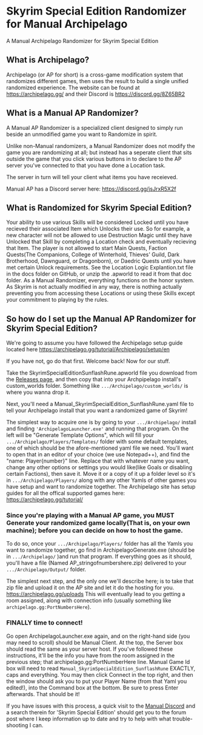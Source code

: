 # Skyrim Special Edition Randomizer for Manual Archipelago
 A Manual Archipelago Randomizer for Skyrim Special Edition

## What is Archipelago?

Archipelago (or AP for short) is a cross-game modification system that randomizes different games, then uses the result to build a single unified randomized experience.
The website can be found at https://archipelago.gg/ and their Discord is https://discord.gg/8Z65BR2

## What is a Manual AP Randomizer?

A Manual AP Randomizer is a specialized client designed to simply run beside an unmodified game you want to Randomize in spirit.

Unlike non-Manual randomizers, a Manual Randomizer does not modify the game you are randomizing at all; but instead has a seperate client that sits outside the game that you click various buttons in to declare to the AP server you've connected to that you have done a Location task.

The server in turn will tell your client what items you have receieved.

Manual AP has a Discord server here: https://discord.gg/jsJrxR5X2f

## What is Randomized for Skyrim Special Edition?

Your ability to use various Skills will be considered Locked until you have recieved their associated Item which Unlocks their use.
    So for example, a new character will not be allowed to use Destruction Magic until they have Unlocked that Skill by completing a Location check and eventually recieving that Item.
The player is not allowed to start Main Quests, Faction Quests(The Companions, College of Winterhold, Thieves' Guild, Dark Brotherhood, Dawnguard, or Dragonborn), or Daedric Quests until you have met certain Unlock requirements. See the Location Logic Explantion.txt file in the docs folder on GitHub, or unzip the .apworld to read it from that doc folder.
As a Manual Randomizer, everything functions on the honor system. As Skyrim is not actually modified in any way, there is nothing actually preventing you from accessing these Locations or using these Skills except your commitment to playing by the rules.

## So how do I set up the Manual AP Randomizer for Skyrim Special Edition?

We're going to assume you have followed the Archipelago setup guide located here https://archipelago.gg/tutorial/Archipelago/setup/en

If you have not, go do that first.
Welcome back! Now for our stuff.

Take the SkyrimSpecialEditionSunflashRune.apworld file you download from the [Releases page](https://github.com/SunflashRune/Skyrim-Special-Edition-Randomizer-for-Manual-Archipelago/releases/latest), and then copy that into your Archpipelago install's custom_worlds folder. Something like `.../Archipelago/custom_worlds/` is where you wanna drop it.

Next, you'll need a Manual_SkyrimSpecialEdition_SunflashRune.yaml file to tell your Archipelago install that you want a randomized game of Skyrim!

The simplest way to acquire one is by going to your `.../Archipelago/` install and finding `'ArchipelagoLauncher.exe'` and running that program.
On the left will be "Generate Template Options", which will fill your `.../Archipelago/Players/Templates/` folder with some default templates, one of which should be the afore-mentioned yaml file we need.
You'll want to open that in an editor of your choice (we use Notepad++), and find the "name: Player{number}" line. Replace that with whatever name you want, change any other options or settings you would like(like Goals or disabling certain Factions), then save it.
Move it or a copy of it up a folder level so it's in `.../Archipelago/Players/` along with any other Yamls of other games you have setup and want to randomize together.
The Archipelago site has setup guides for all the offical supported games here: https://archipelago.gg/tutorial/

### Since you're playing with a Manual AP game, you MUST Generate your randomized game locally(That is, on your own machine); before you can decide on how to host the game.

To do so, once your `.../Archipelago/Players/` folder has all the Yamls you want to randomize together, go find in ArchipelagoGenerate.exe (should be in `.../Archipelago/` )and run that program.
If everything goes as it should, you'll have a file (Named AP_stringofnumbershere.zip) delivered to your `.../Archipelago/Output/` folder.

The simplest next step, and the only one we'll describe here; is to take that zip file and upload it on the AP site and let it do the hosting for you.
https://archipelago.gg/uploads
This will eventually lead to you getting a room assigned, along with connection info (usually something like `archipelago.gg:PortNumbersHere`).

### FINALLY time to connect!

Go open ArchipelagoLauncher.exe again, and on the right-hand side (you may need to scroll) should be Manual Client.
At the top, the Server box should read the same as your server host. If you've followed these instructions, it'll be the info you have from the room assigned in the previous step; that archipelago.gg:PortNumberHere line. 
Manual Game Id box will need to read `Manual_SkyrimSpecialEdition_SunflashRune`  EXACTLY, caps and everything.
You may then click Connect in the top right, and then the window should ask you to put your Player Name (from that Yaml you edited!), into the Command box at the bottom. Be sure to press Enter afterwards.
That should be it!


If you have issues with this process, a quick visit to the [Manual Discord](https://discord.gg/jsJrxR5X2f) and a search therein for 'Skyrim Special Edition' should get you to the forum post where I keep information up to date and try to help with what trouble-shooting I can. 
